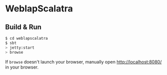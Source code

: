 # WeblapScalatra #

## Build & Run ##

```sh
$ cd weblapscalatra
$ sbt
> jetty:start
> browse
```

If `browse` doesn't launch your browser, manually open [http://localhost:8080/](http://localhost:8080/) in your browser.

